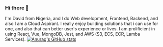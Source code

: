 ### Hi there 👋

I'm David from Nigeria, and I do Web development, Frontend, Backend, and also I am a Cloud Aspirant. I really enjoy building solutions that i can use for one, and also that can better user's experience or lives. I am prolificient in using React, Vue, MongoDB, Jest, and AWS (S3, ECS, ECR, Lamba Services).
[![Anurag's GitHub stats](https://github-readme-stats.vercel.app/api?username=dav1dosaro)](https://github.com/anuraghazra/github-readme-stats)
